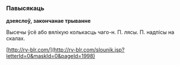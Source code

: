### Павысякаць
**дзеяслоў, закончанае трыванне**

Высечы ўсё або вялікую колькасць чаго-н. П. лясы. П. надпісы на скалах.

<a rel="author">[http://rv-blr.com/](http://rv-blr.com/slounik.jsp?letterId=0&maskId=0&pageId=1998)</a>
